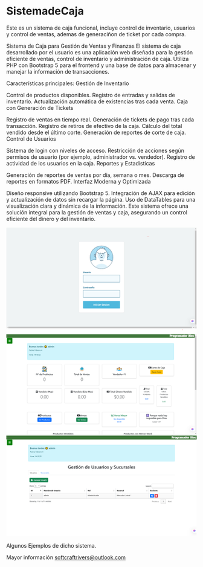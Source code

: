 # SistemadeCaja
Este es un sistema de caja funcional, incluye control de inventario, usuarios y control de ventas, ademas de generaciñon de ticket por cada compra.

Sistema de Caja para Gestión de Ventas y Finanzas
El sistema de caja desarrollado por el usuario es una aplicación web diseñada para la gestión eficiente de ventas, control de inventario y administración de caja. Utiliza PHP con Bootstrap 5 para el frontend y una base de datos para almacenar y manejar la información de transacciones.

Características principales:
Gestión de Inventario

Control de productos disponibles.
Registro de entradas y salidas de inventario.
Actualización automática de existencias tras cada venta.
Caja con Generación de Tickets

Registro de ventas en tiempo real.
Generación de tickets de pago tras cada transacción.
Registro de retiros de efectivo de la caja.
Cálculo del total vendido desde el último corte.
Generación de reportes de corte de caja.
Control de Usuarios

Sistema de login con niveles de acceso.
Restricción de acciones según permisos de usuario (por ejemplo, administrador vs. vendedor).
Registro de actividad de los usuarios en la caja.
Reportes y Estadísticas

Generación de reportes de ventas por día, semana o mes.
Descarga de reportes en formatos PDF.
Interfaz Moderna y Optimizada

Diseño responsive utilizando Bootstrap 5.
Integración de AJAX para edición y actualización de datos sin recargar la página.
Uso de DataTables para una visualización clara y dinámica de la información.
Este sistema ofrece una solución integral para la gestión de ventas y caja, asegurando un control eficiente del dinero y del inventario.

![Login](uploads/p1.png)
![Interfaz](uploads/p2.png)
![Interfaz](uploads/p4.png)

Algunos Ejemplos de dicho sistema.

Mayor información softcraftrivers@outlook.com

